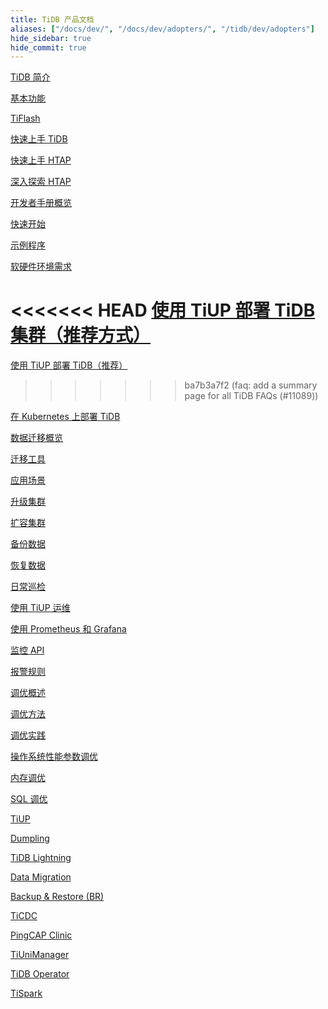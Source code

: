 ```yaml
---
title: TiDB 产品文档
aliases: ["/docs/dev/", "/docs/dev/adopters/", "/tidb/dev/adopters"]
hide_sidebar: true
hide_commit: true
---
```


<LearningPathContainer platform="tidb" title="TiDB" subTitle="TiDB 是 PingCAP 公司自主设计、研发的开源分布式关系型数据库。您可以在这里查看概念介绍、操作指南、应用开发、参考等产品文档。">

<LearningPath label="了解" icon="cloud1">

[TiDB 简介](https://docs.pingcap.com/zh/tidb/v6.1/overview)

[基本功能](https://docs.pingcap.com/zh/tidb/v6.1/basic-features)

[TiFlash](https://docs.pingcap.com/zh/tidb/v6.1/tiflash-overview)

</LearningPath>

<LearningPath label="试用" icon="cloud5">

[快速上手 TiDB](https://docs.pingcap.com/zh/tidb/v6.1/quick-start-with-tidb)

[快速上手 HTAP](https://docs.pingcap.com/zh/tidb/v6.1/quick-start-with-htap)

[深入探索 HTAP](https://docs.pingcap.com/zh/tidb/v6.1/explore-htap)

</LearningPath>

<LearningPath label="开发" icon="doc8">

[开发者手册概览](https://docs.pingcap.com/zh/tidb/v6.1/dev-guide-overview)

[快速开始](https://docs.pingcap.com/zh/tidb/v6.1/dev-guide-build-cluster-in-cloud)

[示例程序](https://docs.pingcap.com/zh/tidb/v6.1/dev-guide-sample-application-spring-boot)

</LearningPath>

<LearningPath label="部署" icon="deploy">

[软硬件环境需求](https://docs.pingcap.com/zh/tidb/v6.1/hardware-and-software-requirements)

<<<<<<< HEAD
[使用 TiUP 部署 TiDB 集群（推荐方式）](https://docs.pingcap.com/zh/tidb/v6.1/production-deployment-using-tiup)
=======
[使用 TiUP 部署 TiDB（推荐）](https://docs.pingcap.com/zh/tidb/dev/production-deployment-using-tiup)
>>>>>>> ba7b3a7f2 (faq: add a summary page for all TiDB FAQs (#11089))

[在 Kubernetes 上部署 TiDB](https://docs.pingcap.com/zh/tidb/v6.1/tidb-in-kubernetes)

</LearningPath>

<LearningPath label="迁移" icon="cloud3">

[数据迁移概览](https://docs.pingcap.com/zh/tidb/v6.1/migration-overview)

[迁移工具](https://docs.pingcap.com/zh/tidb/v6.1/migration-tools)

[应用场景](https://docs.pingcap.com/zh/tidb/v6.1/migrate-aurora-to-tidb)

</LearningPath>

<LearningPath label="运维" icon="maintain">

[升级集群](https://docs.pingcap.com/zh/tidb/v6.1/upgrade-tidb-using-tiup)

[扩容集群](https://docs.pingcap.com/zh/tidb/v6.1/scale-tidb-using-tiup)

[备份数据](https://docs.pingcap.com/zh/tidb/v6.1/br-usage-backup)

[恢复数据](https://docs.pingcap.com/zh/tidb/v6.1/br-usage-restore)

[日常巡检](https://docs.pingcap.com/zh/tidb/v6.1/daily-check)

[使用 TiUP 运维](https://docs.pingcap.com/zh/tidb/v6.1/maintain-tidb-using-tiup)

</LearningPath>

<LearningPath label="监控" icon="cloud6">

[使用 Prometheus 和 Grafana](https://docs.pingcap.com/zh/tidb/v6.1/tidb-monitoring-framework)

[监控 API](https://docs.pingcap.com/zh/tidb/v6.1/tidb-monitoring-api)

[报警规则](https://docs.pingcap.com/zh/tidb/v6.1/alert-rules)

</LearningPath>

<LearningPath label="调优" icon="tidb-cloud-tune">

[调优概述](https://docs.pingcap.com/zh/tidb/v6.1/performance-tuning-overview)

[调优方法](https://docs.pingcap.com/zh/tidb/v6.1/performance-tuning-methods)

[调优实践](https://docs.pingcap.com/zh/tidb/v6.1/performance-tuning-practices)

[操作系统性能参数调优](https://docs.pingcap.com/zh/tidb/v6.1/tune-operating-system)

[内存调优](https://docs.pingcap.com/zh/tidb/v6.1/configure-memory-usage)

[SQL 调优](https://docs.pingcap.com/zh/tidb/v6.1/sql-tuning-overview)

</LearningPath>

<LearningPath label="工具" icon="doc7">

[TiUP](https://docs.pingcap.com/zh/tidb/v6.1/tiup-overview)

[Dumpling](https://docs.pingcap.com/zh/tidb/v6.1/dumpling-overview)

[TiDB Lightning](https://docs.pingcap.com/zh/tidb/v6.1/tidb-lightning-overview)

[Data Migration](https://docs.pingcap.com/zh/tidb/v6.1/dm-overview)

[Backup & Restore (BR)](https://docs.pingcap.com/zh/tidb/v6.1/backup-and-restore-overview)

[TiCDC](https://docs.pingcap.com/zh/tidb/v6.1/ticdc-overview)

[PingCAP Clinic](https://docs.pingcap.com/zh/tidb/v6.1/clinic-introduction)

[TiUniManager](https://docs.pingcap.com/zh/tidb/v6.1/tiunimanager-overview)

[TiDB Operator](https://docs.pingcap.com/zh/tidb/v6.1/tidb-operator-overview)

[TiSpark](https://docs.pingcap.com/zh/tidb/v6.1/tispark-overview)

</LearningPath>

</LearningPathContainer>
